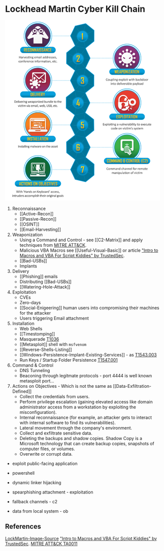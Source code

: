# Lockhead Martin Cyber Kill Chain

![lhmck](Images/THE-CYBER-KILL-CHAIN-body.png.pc-adaptive.1920.medium.png)

1. Reconnaissance
	 - [[Active-Recon]] 
	 - [[Passive-Recon]]
	 - [[OSINT]] 
	 - [[Email-Harvesting]]
2.  Weaponization
	- Using a Command and Control - see [[C2-Matrix]] and apply techniques from [MITRE ATT&CK](https://attack.mitre.org/tactics/TA0011/).
	- Malicious VBA Macros see  [[Useful-Visual-Basic]] or article ["Intro to Macros and VBA For Script Kiddies" by TrustedSec](https://www.trustedsec.com/blog/intro-to-macros-and-vba-for-script-kiddies/).
	- [[Bad-USBs]]
	- Implants
3. Delivery 
	 - [[Phishing]] emails
	 - Distributing [[Bad-USBs]]
	 - [[Watering-Hole-Attack]] 
4. Exploitation
	- CVEs
	- Zero-days 
	- [[Social-Enigeering]] human users into compromising their machines for the attacker
	- Users triggering Email attachment
5.  Installation
	- Web Shells
	- [[Timestomping]]
	- Masquerade [T1036](https://attack.mitre.org/techniques/T1036/)
	- [[Metasploit]] shell with `msfvenom`
	- [[Reverse-Shells-Listing]]
	- [[Windows-Persistence-Implant-Existing-Services]] - as [T1543.003](https://attack.mitre.org/techniques/T1543/003/)
	- Run Keys / Startup Folder Persistence [T1547.001](https://attack.mitre.org/techniques/T1547/001/)
6. Command & Control 
	- DNS Tunneling 
	- Beaconing through legitmate protocols - port 4444 is well known metasploit port...
7. Actions on Objectives - Which is not the same as [[Data-Exfiltration-Defined]]
	-   Collect the credentials from users.
	-   Perform privilege escalation (gaining elevated access like domain administrator access from a workstation by exploiting the misconfiguration).
	-   Internal reconnaissance (for example, an attacker gets to interact with internal software to find its vulnerabilities).
	-   Lateral movement through the company's environment.
	-   Collect and exfiltrate sensitive data.
	-   Deleting the backups and shadow copies. Shadow Copy is a Microsoft technology that can create backup copies, snapshots of computer files, or volumes. 
	-   Overwrite or corrupt data.

-   exploit public-facing application

-   powershell
-   dynamic linker hijacking
-   spearphishing attachment - exploitation

-   fallback channels - c2
-   data from local system - ob

## References 
[LockMartin-Image-Source](https://www.lockheedmartin.com/en-us/capabilities/cyber/cyber-kill-chain.html)
["Intro to Macros and VBA For Script Kiddies" by TrustedSec](https://www.trustedsec.com/blog/intro-to-macros-and-vba-for-script-kiddies/).
[MITRE ATT&CK TA0011](https://attack.mitre.org/tactics/TA0011/)